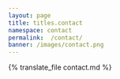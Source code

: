 ```yaml
---
layout: page
title: titles.contact
namespace: contact
permalink:  /contact/
banner: /images/contact.png
---
```

{% translate_file contact.md %}
